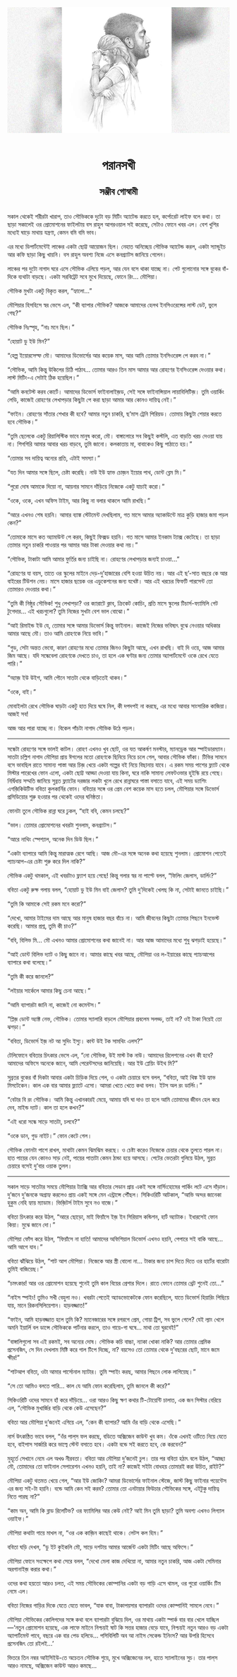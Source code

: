 <div align=center> <img src="../../metadata/images/rabibasariya/পরানসখী-সঞ্জীব-গোস্বামী.jpg" align="center"></div><br><h1 align=center>পরানসখী</h1>
<h2 align=center>সঞ্জীব গোস্বামী</h2><br>সকাল থেকেই শরীরটা খারাপ, তাও সৌভিককে দুটো বড় মিটিং অ্যাটেন্ড করতে হল, কর্পোরেট লাইফ বলে কথা। তা ছাড়া সকালেই ওর প্রোমোশনের ফাইলটায় বস রাহুল আগরওয়াল সই করেছে, সেটাও ফোনে খবর এল। বেশ খুশির মধ্যেই ঘাড়ে মাথায় যন্ত্রণা, কেমন বমি বমি ভাব।

এর মধ্যে ডিপার্টমেন্টেই লাঞ্চের একটা ছোট্ট আয়োজন ছিল। নেহাত অনিচ্ছেয় সৌভিক অ্যাটেন্ড করল, একটা স্যান্ডুইচ আর কফি ছাড়া কিছু খায়নি। বস রাহুল অবশ্য নিজে এসে কনগ্র্যাটস জানিয়ে গেলেন।

লাঞ্চের পর দুটো নাগাদ ঘরে এসে সৌভিক এলিয়ে পড়ল, আর যেন বসে থাকা যাচ্ছে না। পেট গুলোনোর সঙ্গে বুকের বাঁ-দিকে ব্যথাটা বাড়ছে। একটা সরবিট্রেট সবে মুখে দিয়েছে, ফোনে রিং... মৌপিয়া।

সৌভিক মুখটা একটু বিকৃত করল, “হ্যালো...”

মৌপিয়ার হিসহিসে স্বর ভেসে এল, “কী ব্যাপার সৌভিক? আজকে আমাদের হেলথ ইনসিওরেন্সের লাস্ট ডেট, ভুলে গেছ?”

সৌভিক নিঃস্পৃহ, “নাঃ মনে ছিল।”

“হোয়াট ডু ইউ মিন?”

“হেল্প ইয়োরসেল্ফ মৌ। আমাদের ডিভোর্সের আর কয়েক মাস, আর আমি তোমার ইনসিওরেন্স পে করব না।”

“সৌভিক, আমি কিন্তু উকিলের চিঠি পাঠাব... তোমার আরও তিন মাস আমার আর রোহণের ইনসিওরেন্স দেওয়ার কথা। লাস্ট মিটিং-এ সেটাই ঠিক হয়েছিল।”

“আমি কনটেস্ট করব কোর্টে। আমাদের ডিভোর্স ফাইনালাইজ়ড, সেই সঙ্গে ফাইনান্সিয়াল লায়াবিলিটিজ়। তুমি ওয়ার্কিং লেডি, কাজেই রোহণের লেখাপড়ার কিছুটা পে করা ছাড়া আমার আর কোনও দায়িত্ব নেই।”

“ফাইন। রোহণের সাঁতার শেখার কী হবে? আমার নতুন চাকরি, ছ’মাস ট্রেনি পিরিয়ড। তোমায় কিছুটা শেয়ার করতে হবে সৌভিক।”

“তুমি ছেলেকে একটু রিয়ালিস্টিক ভাবে মানুষ করো, মৌ। বাঙ্গালোরে সব কিছুই কস্টলি, এত বাড়তি খরচ দেওয়া যায় না। শিগগিরি আমার আবার খরচ বাড়বে, তুমি জানো। কলকাতায় মা, বাবাকেও কিছু পাঠাতে হয়।”

“তোমার সব দায়িত্ব অন্যের প্রতি, এটাই সমস্যা।”

“যত দিন আমার সঙ্গে ছিলে, চেষ্টা করেছি। নাউ ইউ হ্যাভ চোজ়ন ইয়োর পাথ, ডোন্ট ব্লেম মি।”

“পুরো দোষ আমাকে দিয়ো না, আয়নার সামনে দাঁড়িয়ে নিজেকে একটু যাচাই করো।”

“ওকে, ওকে, এখন অফিস টাইম, আর কিছু না বলার থাকলে আমি রাখছি।”

“আরে এখনও শেষ হয়নি। আমার ব্যাঙ্ক স্টেটমেন্ট দেখছিলাম, গত মাসে আমার অ্যাকাউন্টে মাত্র কুড়ি হাজার জমা পড়ল কেন?”

“তোমাকে মাসে কত অ্যামাউন্ট পে করব, কিছুই ফিক্সড হয়নি। গত মাসে আমার ইনকাম ট্যাক্স কেটেছে। তা ছাড়া তোমার নতুন চাকরি পাওয়ার পর আমার আর টাকা দেওয়ার কথা নয়।”

“সৌভিক, টাকাটা আমি আমার ফুর্তির জন্য চাইছি না। রোহণের লেখাপড়ার জন্যই চাওয়া...”

“রোহণের যা বয়স, তাতে ওর স্কুলের মাইনে দেড়-দু’হাজারের বেশি হওয়া উচিত নয়। আর এই ছ’-সাত বছরে কে আর বাইরের টিউশন নেয়। মাসে হাজার ছয়েক ওর এডুকেশনের জন্য যথেষ্ট। আর এই খরচের ফিফটি পারসেন্ট তো তোমারও দেওয়ার কথা।”

“তুমি কী নিষ্ঠুর সৌভিক! শুধু লেখাপড়া? ওর ক্যারাটে ক্লাব, ক্রিকেট কোচিং, প্রতি মাসে স্কুলের টিচার্স-ফ্যামিলি গেট টুগেদার... এই খরচগুলো? তুমি নিজের সুখটা বেশ ভাল বোঝো।”

“আই রিমাইন্ড ইউ যে, তোমার সঙ্গে আমার ডিভোর্স কিন্তু ফাইনাল। কাজেই নিজের ভবিষ্যৎ বুঝে নেওয়ার অধিকার আমার আছে মৌ। তাও আমি রোহণকে নিয়ে ভাবি।”

“গুড, সেটা অন্তত ভেবো, কারণ রোহণের মধ্যে তোমার জিনও কিছুটা আছে, এখন রাখছি। বাই দি ওয়ে, আজ আমার জিম আছে। যদি সন্ধেবেলা রোহণকে দেখতে চাও, তা হলে এক ঘণ্টার জন্য তোমার অ্যাপার্টমেন্টে ওকে রেখে যেতে পারি।”

“অ্যাজ় ইউ উইশ, আমি পৌনে সাতটা থেকে বাড়িতেই থাকব।”

“ওকে, বাই।”

মোবাইলটা রেখে সৌভিক ঘাড়টা একটু হাত দিয়ে ঘষে নিল, কী দপদপই না করছে, এর মধ্যে আবার সাংসারিক কাজিয়া। আজই সব!

আজ আর পারা যাচ্ছে না। বিকেল পাঁচটা নাগাদ সৌভিক উঠে পড়ল।

*****

সন্ধেটা রোহণের সঙ্গে ভালই কাটল। রোহণ এখনও খুব ছোট, ওর যত আকর্ষণ মনস্টার, ম্যানড্রেক আর স্পাইডারম্যান। সাতটা চল্লিশ নাগাদ মৌপিয়া প্রায় ঈগলের মতো রোহণকে ছিনিয়ে নিয়ে চলে গেল, আবার সৌভিক ফাঁকা। টিভির সামনে বসে ভাবছিল রাতে সামান্য পাস্তা আর চিজ় খেয়ে একটা গল্পের বই নিয়ে বিছানায় যাবে। এ রকম সময় পাশের ফ্ল্যাট থেকে মিস্টার পারেখের ফোন এলো, একটা ছোট্ট আড্ডা দেওয়া যায় কিনা, ঘরে নাকি সামান্য লেফটওভার হুইস্কি রয়ে গেছে। নির্দ্বিধায় সম্মতি জানিয়ে সুব্রত ফ্ল্যাটের দরজার লকটা খুলে রেখে রান্নাঘরে পাস্তা বসাতে যাবে, এই সময় ড্যাশিং এগজ়িকিউটিভ ববিতা কুলকার্নির ফোন। ববিতার সঙ্গে ওর প্রেম বেশ কয়েক মাস হতে চলল, মৌপিয়ার সঙ্গে ডিভোর্স প্রসিডিয়োর শুরু হওয়ার পর থেকেই ওদের ঘনিষ্ঠতা।

ফোনটা তুলে সৌভিক রান্না ঘরে ঢুকল, “হাই ববি, কেমন চলছে?”

“ভাল। তোমার প্রোমোশনের খবরটা শুনলাম, কনগ্র্যাটস।”

“আরে নাথিং স্পেশ্যাল, অনেক দিন ডিউ ছিল।”

“একটা ব্যাপারে আমি কিন্তু মারাত্মক রেগে আছি। আজ মৌ-এর সঙ্গে অনেক কথা হয়েছে শুনলাম। প্রোমোশন পেতেই প্যাচআপ-এর চেষ্টা শুরু করে দিল নাকি?”

সৌভিক একটু থমকাল, এই খবরটাও ফ্ল্যাশ হয়ে গেছে! কিন্তু গলার স্বর না পাল্টে বলল, “ফিলিং জেলাস, ডার্লিং?”

ববিতা একটু রুক্ষ গলায় বলল, “হোয়াট ডু ইউ মিন বাই জেলাস? তুমি দু’দিকেই খেলছ কি না, সেটাই জানতে চাইছি।”

“তুমি কি আমাকে সেই রকম মনে করো?”

“দেখো, আমার টাইমের দাম আছে আর মানুষ হাজার বছর বাঁচে না। আমি জীবনের কিছুটা তোমার পিছনে ইনভেস্ট করেছি। আমার প্রশ্ন, তুমি কী চাও?”

“ববি, বিলিভ মি... মৌ এখনও আমার প্রোমোশনের কথা জানেই না। আর আজ আমাদের মধ্যে শুধু ঝগড়াই হয়েছে।”

“আই ডোন্ট বিলিভ দ্যাট ও কিছু জানে না। আমার কাছে খবর আছে, মৌপিয়া ওর ল-ইয়ারের কাছে প্যাচআপের ব্যাপারে কথা বলেছে।”

“তুমি কী করে জানলে?”

“লইয়ার সার্কেলে আমার কিছু চেনা আছে।”

“আমি ব্যাপারটা জানি না, কাজেই নো কমেন্টস।”

“প্লিজ় ডোন্ট অ্যাক্ট নেভ, সৌভিক। তোমার স্যালারি বাড়লে মৌপিয়ার প্রবলেম সলভ্ড, তাই না? ওই টাকা নিয়েই তো ঝগড়া।”

“ববিতা, ডিভোর্স ইজ় নট আ সুদিং ইস্যু। কান্ট উই টক সামথিং এলস?”

টেলিফোনে ববিতার চিৎকার ভেসে এল, “নো সৌভিক, উই মাস্ট টক নাউ। আমাদের রিলেশনের এখন কী হবে? আমাদের অফিসে অনেকে জানে, আমি পেরেন্টসদের জানিয়েছি। আর ইউ প্লেয়িং উইথ মি?”

সুব্রতর বুকের বাঁ দিকটা আবার একটা চিড়িক দিয়ে গেল, ও একটা চেয়ারে বসে বলল, “ববিতা, আই থিঙ্ক ইউ হ্যাভ মিসটেকেন। কাল এক বার আমার ফ্ল্যাটে এসো। আমরা খেতে খেতে কথা বলব। ইটস অল রং ডার্লিং।”

“বেটার বি রং সৌভিক। আমি কিন্তু এখানকারই মেয়ে, আমায় যদি ঘা দাও তা হলে আমি তোমাদের জীবন হেল করে দেব, মাইন্ড দ্যাট। কাল তা হলে কখন?”

“এই ধরো সন্ধে সাড়ে সাতটা, চলবে?”

“ওকে ডান, গুড নাইট।” ফোন কেটে গেল। 

সৌভিক ফোনটা পাশে রাখল, মাথাটা কেমন ঝিমঝিম করছে। ও চেষ্টা করেও নিজেকে চেয়ার থেকে তুলতে পারল না। হাত পায়ের যেন কোনও সাড় নেই, পায়ের পাতাটা কেমন ঠান্ডা হয়ে আসছে। পেটের ভেতরটা গুলিয়ে উঠল, সুব্রত চেয়ারে বসেই দু’বার ওয়াক তুলল।

*****

সকাল সাড়ে সাতটার সময়ে মৌপিয়ার ট্যাক্সি আর ববিতার সেডান প্রায় একই সঙ্গে নার্সিংহোমের পার্কিং লটে এসে দাঁড়াল। দু’জনে দু’জনকে অগ্রাহ্য করলেও প্রায় একই সঙ্গে মেন এন্ট্রান্সে পৌঁছল। সিকিওরিটি আটকাল, “আভি অন্দর জানেকা হুকুম নেহি হ্যায় ম্যাডাম। ভিজ়িটর্স টাইম সুবে নও বাজে।”

ববিতা চিৎকার করে উঠল, “আরে ছোড়ো, মাই ফিয়াঁসে ইজ় ইন সিরিয়াস কন্ডিশন, হার্ট অ্যাটাক। ইধারসেই ফোন কিয়া। মুঝে জানে দো।”

মৌপিয়া ফোঁস করে উঠল, “ফিয়াঁসে না হাতি! আমাদের অফিশিয়াল ডিভোর্স এখনও হয়নি, পেপারে সই বাকি আছে... আমি আগে যাব।”

ববিতা ঝাঁঝিয়ে উঠল, “শাট আপ মৌপিয়া। নিজেকে আর স্ত্রী বোলো না... টাকার জন্য চাপ দিতে দিতে ওর হার্টের বারোটা তুমিই বাজিয়েছ।”

“চমৎকার! আর ওর প্রোমোশন হয়েছে শুনেই তুমি কাল বিয়ের প্রেশার দিলে। রাতে ফোনে তোমার থ্রেট শুনেই তো...”

“নাইস স্পাইং! তুমিও সখী বেহুলা নও। খবরটা পেতেই অ্যাডভোকেটকে ফোন করেছিলে, যাতে ডিভোর্স হিয়ারিং পিছিয়ে যায়, মানে রিকনসিলিয়েশান। হাড়বজ্জাত!”

“ফাইন, আমি হাড়বজ্জাত হলে তুমি কি? ম্যানেজারের সঙ্গে রগরগে প্রেম, গোয়া ট্রিপ, সব ভুলে গেলে? যেই ল্যাং খেলে অমনি ইয়ার্লি বল ডান্সে সৌভিককে পার্টনার করলে, তাও গায়ে-গা ঘষে... মাথা তো ঘুরবেই!”

“বাঙ্গালিগুলো সব এই রকমই, সব অন্যের দোষ। সৌভিক কচি বাচ্চা, ন্যাকা খোকা নাকি? আর তোমার প্রেমিক প্রসেনজিৎ, সে দিন দেখলাম মিষ্টি করে গাল টিপে দিচ্ছে, না? বয়সেও তো তোমার থেকে দু’বছরের ছোট, মানে জমে ক্ষীর!”

“শাটআপ ববিতা, ওটা আমার পার্সোনাল ম্যাটার। তুমি স্পাইং করছ, আমার পিছনে লোক লাগিয়েছ।”

“সে তো আমিও বলতে পারি... কাল যে আমি ফোন করেছিলাম, তুমি জানলে কী করে?”

সিকিওরিটি ওদের সামনে হাঁ করে দাঁড়িয়ে... ওরা আরও কিছু ক্ষণ কথার টি-টোয়েন্টি চালাত, এক জন সিস্টার বেরিয়ে এল, “সৌভিক মুখার্জির বাড়ি থেকে কেউ এসেছেন?”

ববিতা আর মৌপিয়া দু’জনেই এগিয়ে এল, “কেন কী ব্যাপার? আমি ওঁর বাড়ি থেকে এসেছি।”

নার্স উৎকণ্ঠিত ভাবে বলল, “ওঁর পাল্‌স ফল করছে, বডিতে অক্সিজেন কাউন্ট খুব কম। ওঁকে এখনই ওটিতে নিয়ে যেতে হবে, বাইপাস সার্জারি করে ভাল্বে স্টেন্ট বসাতে হবে। একটা বন্ডে সই করতে হবে, কে করবেন?”

মুহূর্তে সেখানে নেমে এল অখণ্ড নীরবতা। ববিতা আর মৌপিয়া দু’জনেই চুপ। তার পর ববিতা হঠাৎ বলে উঠল, “আচ্ছা মৌ, তোমাদের তো ফাইনাল সেপারেশন এখনও হয়নি, তাই না? কাজেই সইটা বোধহয় তোমারই করা উচিত, রাইট?”

মৌপিয়া একটু থতমত খেয়ে গেল, “আর ইউ জোকিং? আমরা ডিভোর্সের ফাইনাল স্টেজে, জাস্ট কিছু ফাইনার পয়েন্টেস এর জন্য সই-টা হয়নি। বন্ডে আমি কেন সই করব? তোমার তো এনটায়ার ফিউচার শৌভিকের সঙ্গে, এইটুকু দায়িত্ব নিতে পারছ না?”

“কাম অন, আমি কি ব্লাড রিলেটিভ? ওর ফ্যামিলির আর কেউ নেই? আই মিন তুমি ছাড়া? তুমি অবশ্য এখনও লিগ্যাল ওয়াইফ।”

মৌপিয়া কথাটা গায়ে মাখল না, “ওর এক কাজ়িন কাছেই থাকে। লেটস কল হিম।”

ববিতা ঘড়ি দেখল, “ডু ইট কুইকলি মৌ, সাড়ে দশটায় আমার আর্জেন্ট একটা মিটিং আছে অফিসে।”

মৌপিয়া ফোনে সংক্ষেপে কথা সেরে বলল, “দেখো মেলা কাজ দেখিয়ো না, আমার নতুন চাকরি, আজ একটা সেমিনার অরগানাইজ় করার কথা।”

ওদের কথা হয়তো আরও চলত, এই সময় সৌভিকের কোম্পানির একটা বড় গাড়ি এসে থামল, ওর পুরো ওয়ার্কিং টিম নেমে এল।

ববিতা নিজের গাড়ির দিকে যেতে যেতে ভাবল, “যাক বাবা, টাকাপয়সার ব্যাপারটা ওদের কোম্পানিই সামলে নেবে।”

মৌপিয়া সৌভিকের কোলিগদের সঙ্গে কথা বলে ব্যাপারটা বুঝিয়ে দিল, ওর মাথায় একটা স্পার্ক বার বার খেলে যাচ্ছিল—‘নতুন প্রোমোশন হয়েছে, এক লাফে মাইনে নিশ্চয়ই ষাট কি সত্তর হাজার বেড়ে যাবে, নিশ্চয়ই নতুন আরও বড় একটা অ্যাপার্টমেন্ট পাবে, বছরে এক বার পেড হলিডে... পসিবিলিটি অব আ নাইস সেকেন্ড ইনিংস? আর উপরি হিসেবে প্রসেনজিৎ তো রইলই...’

ভিতরে তিন নম্বর আইসিইউ-তে অচেতন সৌভিক শুয়ে, মুখে অক্সিজেনের নল, হাতে স্যালাইনের সুচ। তার পা‌ল্‌স আরও নামছে, অক্সিজেন কাউন্ট আরও কমছে...